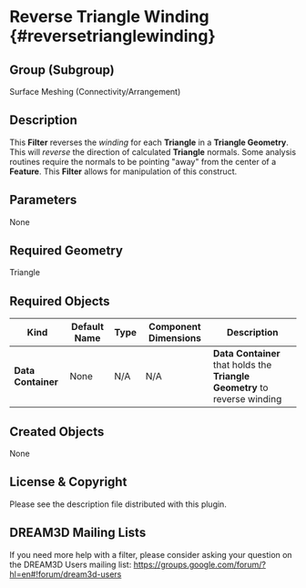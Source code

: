 Reverse Triangle Winding {#reversetrianglewinding}
============

## Group (Subgroup) ##
Surface Meshing (Connectivity/Arrangement)

## Description ##
This **Filter** reverses the _winding_ for each **Triangle** in a **Triangle Geometry**. This will _reverse_ the direction of calculated **Triangle** normals. Some analysis routines require the normals to be pointing "away" from the center of a **Feature**. This **Filter** allows for manipulation of this construct.

## Parameters ##
None

## Required Geometry ##
Triangle

## Required Objects ##
| Kind | Default Name | Type | Component Dimensions | Description |
|------|--------------|-------------|---------|-----|
| **Data Container** | None | N/A | N/A | **Data Container** that holds the **Triangle Geometry** to reverse winding |

## Created Objects ##
None


## License & Copyright ##

Please see the description file distributed with this plugin.

## DREAM3D Mailing Lists ##

If you need more help with a filter, please consider asking your question on the DREAM3D Users mailing list:
https://groups.google.com/forum/?hl=en#!forum/dream3d-users


